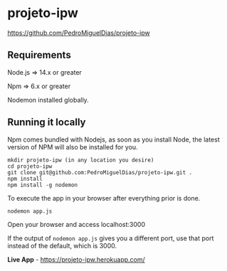 # projeto-ipw

https://github.com/PedroMiguelDias/projeto-ipw

## Requirements

Node.js => 14.x or greater

Npm => 6.x or greater

Nodemon installed globally.

## Running it locally

Npm comes bundled with Nodejs, as soon as you install Node, the latest version of NPM will also be installed for you.


```
mkdir projeto-ipw (in any location you desire)
cd projeto-ipw
git clone git@github.com:PedroMiguelDias/projeto-ipw.git .
npm install
npm install -g nodemon
```

To execute the app in your browser after everything prior is done.

```
nodemon app.js
```

Open your browser and access localhost:3000

If the output of ``` nodemon app.js ``` gives you a different port, use that port instead of the default, which is 3000.

**Live App** - https://projeto-ipw.herokuapp.com/
